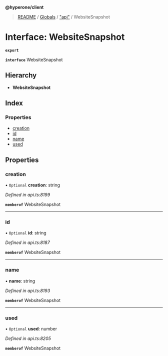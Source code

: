 **@hyperone/client**

> [README](../README.md) / [Globals](../globals.md) / ["api"](../modules/_api_.md) / WebsiteSnapshot

# Interface: WebsiteSnapshot

**`export`** 

**`interface`** WebsiteSnapshot

## Hierarchy

* **WebsiteSnapshot**

## Index

### Properties

* [creation](_api_.websitesnapshot.md#creation)
* [id](_api_.websitesnapshot.md#id)
* [name](_api_.websitesnapshot.md#name)
* [used](_api_.websitesnapshot.md#used)

## Properties

### creation

• `Optional` **creation**: string

*Defined in api.ts:8199*

**`memberof`** WebsiteSnapshot

___

### id

• `Optional` **id**: string

*Defined in api.ts:8187*

**`memberof`** WebsiteSnapshot

___

### name

•  **name**: string

*Defined in api.ts:8193*

**`memberof`** WebsiteSnapshot

___

### used

• `Optional` **used**: number

*Defined in api.ts:8205*

**`memberof`** WebsiteSnapshot
